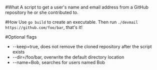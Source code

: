 #What
A script to get a user's name and email address from a GitHub repository he or she contributed to.

#How
Use `go build` to create an executable. Then run `./devmail https://github.com/foo/bar`, that's it!

#Optional flags
- --keep=true, does not remove the cloned repository after the script exists
- --dir=/foo/bar, overwrite the default directory location
- --name=Bob, searches for users named Bob
